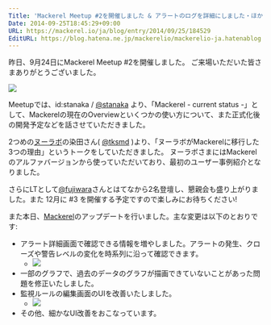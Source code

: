 ```yaml
---
Title: 'Mackerel Meetup #2を開催しました & アラートのログを詳細にしました・ほか'
Date: 2014-09-25T18:45:29+09:00
URL: https://mackerel.io/ja/blog/entry/2014/09/25/184529
EditURL: https://blog.hatena.ne.jp/mackerelio/mackerelio-ja.hatenablog.mackerel.io/atom/entry/8454420450066306632
---
```


昨日、9月24日にMackerel Meetup #2を開催しました。
ご来場いただいた皆さまありがとうございました。


![](https://cdn-ak.f.st-hatena.com/images/fotolife/m/mackerelio/20140925/20140925184141.jpg?1411638121)

Meetupでは、id:stanaka / [@stanaka](https://twitter.com/stanaka/) より、「Mackerel - current status -」として、Mackerelの現在のOverviewといくつかの使い方について、また正式化後の開発予定などを話させていただきました。

<script async class="speakerdeck-embed" data-id="1b96adf025f30132c817261770be6abf" data-ratio="1.33333333333333" src="//speakerdeck.com/assets/embed.js"></script>

2つめの[ヌーラボ](http://nulab-inc.com/ja/)の染田さん( [@tksmd](https://twitter.com/tksmd/) )より、「ヌーラボがMackerelに移行した3つの理由」というトークをしていただきました。
ヌーラボさまにはMackerelのアルファバージョンから使っていただいており、最初のユーザー事例紹介となりました。

<script async class="speakerdeck-embed" data-id="e4b3e9c0261c01321bc24ae0e5b5fdf3" data-ratio="1.33333333333333" src="//speakerdeck.com/assets/embed.js"></script>

さらにLTとして[@fujiwara](https://twitter.com/fujiwara/)さんとはてなから2名登壇し、懇親会も盛り上がりました。また 12月に #3 を開催する予定ですので楽しみにお待ちください!

また本日、[Mackerel][]のアップデートを行いました。主な変更は以下のとおりです:

- アラート詳細画面で確認できる情報を増やしました。アラートの発生、クローズや警告レベルの変化を時系列に沿って確認できます。
  - ![](https://cdn-ak.f.st-hatena.com/images/fotolife/m/mackerelio/20140925/20140925184255.png?1411638196)
- 一部のグラフで、過去のデータのグラフが描画できていないことがあった問題を修正いたしました。
- 監視ルールの編集画面のUIを改善いたしました。
  - ![](https://cdn-ak.f.st-hatena.com/images/fotolife/m/mackerelio/20140925/20140925184256.png?1411638197) 
- その他、細かなUI改善をおこなっています。

[Mackerel]: https://mackerel.io/ja/
